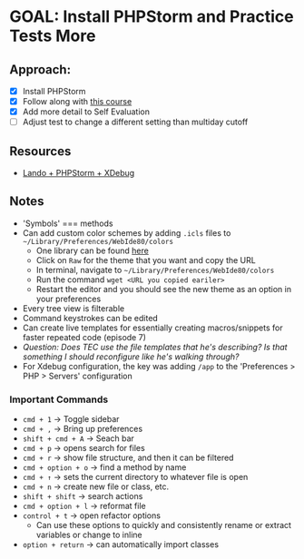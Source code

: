 # GOAL: Install PHPStorm and Practice Tests More

## Approach:

- [X] Install PHPStorm
- [X] Follow along with [this course](https://laracasts.com/series/how-to-be-awesome-in-phpstorm)
- [X] Add more detail to Self Evaluation
- [ ] Adjust test to change a different setting than multiday cutoff

## Resources

- [Lando + PHPStorm + XDebug](https://docs.lando.dev/guides/lando-phpstorm.html)

## Notes

- 'Symbols' === methods
- Can add custom color schemes by adding `.icls` files to `~/Library/Preferences/WebIde80/colors`
  - One library can be found [here](https://github.com/daylerees/colour-schemes)
  - Click on `Raw` for the theme that you want and copy the URL
  - In terminal, navigate to `~/Library/Preferences/WebIde80/colors`
  - Run the command `wget <URL you copied eariler>`
  - Restart the editor and you should see the new theme as an option in your preferences
- Every tree view is filterable
- Command keystrokes can be edited 
- Can create live templates for essentially creating macros/snippets for faster repeated code (episode 7)
- _Question: Does TEC use the file templates that he's describing? Is that something I should reconfigure like he's
    walking through?_
- For Xdebug configuration, the key was adding `/app` to the 'Preferences > PHP > Servers' configuration

### Important Commands
- `cmd + 1` -> Toggle sidebar
- `cmd + ,` -> Bring up preferences
- `shift + cmd + A` -> Seach bar
- `cmd + p` -> opens search for files
- `cmd + r` -> show file structure, and then it can be filtered
- `cmd + option + o` -> find a method by name
- `cmd + ↑` -> sets the current directory to whatever file is open
- `cmd + n` -> create new file or class, etc.
- `shift + shift` -> search actions
- `cmd + option + l` -> reformat file
- `control + t` -> open refactor options
    - Can use these options to quickly and consistently rename or extract variables or change to inline
- `option + return` -> can automatically import classes